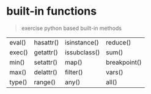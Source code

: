 # built-in functions
> exercise python based built-in methods

|          |           |              |              |
| -------- | --------- | ---------    | ---------    |
| eval()   | hasattr() | isinstance() | reduce()     |
| exec()   | getattr() | issubclass() | sum()        |
| min()    | setattr() | map()        | breakpoint() |
| max()    | delattr() | filter()     | vars()       |
| type()   | range()   | any()        | all()        |